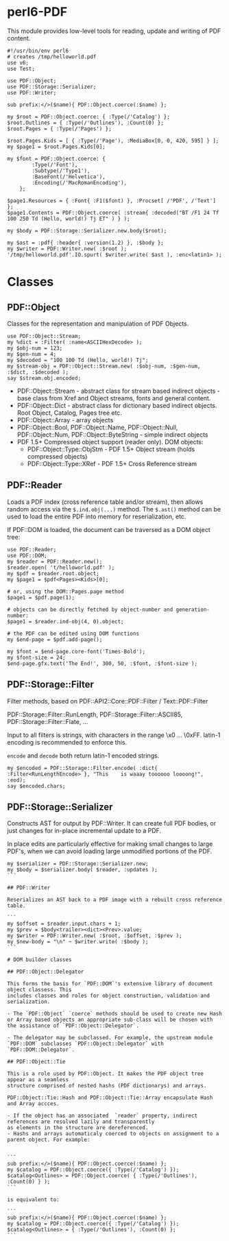 perl6-PDF
=========
This module provides low-level tools for reading, update and writing of PDF content.

```
#!/usr/bin/env perl6
# creates /tmp/helloworld.pdf
use v6;
use Test;

use PDF::Object;
use PDF::Storage::Serializer;
use PDF::Writer;

sub prefix:</>($name){ PDF::Object.coerce(:$name) };

my $root = PDF::Object.coerce: { :Type(/'Catalog') };
$root.Outlines = { :Type(/'Outlines'), :Count(0) };
$root.Pages = { :Type(/'Pages') };

$root.Pages.Kids = [ { :Type(/'Page'), :MediaBox[0, 0, 420, 595] } ];
my $page1 = $root.Pages.Kids[0];

my $font = PDF::Object.coerce: {
        :Type(/'Font'),
        :Subtype(/'Type1'),
        :BaseFont(/'Helvetica'),
        :Encoding(/'MacRomanEncoding'),
    };

$page1.Resources = { :Font{ :F1($font) }, :Procset[ /'PDF', /'Text'] };
$page1.Contents = PDF::Object.coerce( :stream{ :decoded("BT /F1 24 Tf  100 250 Td (Hello, world!) Tj ET" ) } );

my $body = PDF::Storage::Serializer.new.body($root);

my $ast = :pdf{ :header{ :version(1.2) }, :$body };
my $writer = PDF::Writer.new( :$root );
'/tmp/helloworld.pdf'.IO.spurt( $writer.write( $ast ), :enc<latin1> );

```

# Classes

## PDF::Object

Classes for the representation and manipulation of PDF Objects.

```
use PDF::Object::Stream;
my %dict = :Filter( :name<ASCIIHexDecode> );
my $obj-num = 123;
my $gen-num = 4;
my $decoded = "100 100 Td (Hello, world!) Tj";
my $stream-obj = PDF::Object::Stream.new( :$obj-num, :$gen-num, :$dict, :$decoded );
say $stream.obj.encoded;
```

- PDF::Object::Stream - abstract class for stream based indirect objects - base class from Xref and Object streams, fonts and general content.
- PDF::Object::Dict - abstract class for dictionary based indirect objects. Root Object, Catalog, Pages tree etc.
- PDF::Object::Array - array objects
- PDF::Object::Bool, PDF::Object::Name, PDF::Object::Null, PDF::Object::Num, PDF::Object::ByteString - simple indirect objects
- PDF 1.5+ Compressed object support (reader only). DOM objects:
  - PDF::Object::Type::ObjStm - PDF 1.5+ Object stream (holds compressed objects)
  - PDF::Object::Type::XRef - PDF 1.5+ Cross Reference stream

## PDF::Reader

Loads a PDF index (cross reference table and/or stream), then allows random access via the `$.ind.obj(...)` method. The `$.ast()`
method can be used to load the entire PDF into memory for reserialization, etc.

If PDF::DOM is loaded, the document can be traversed as a DOM object tree:

```
use PDF::Reader;
use PDF::DOM;
my $reader = PDF::Reader.new();
$reader.open( 't/helloworld.pdf' );
my $pdf = $reader.root.object;
my $page1 = $pdf<Pages><Kids>[0];

# or, using the DOM::Pages.page method
$page1 = $pdf.page(1);

# objects can be directly fetched by object-number and generation-number:
$page1 = $reader.ind-obj(4, 0).object;

# the PDF can be edited using DOM functions
my $end-page = $pdf.add-page();

my $font = $end-page.core-font('Times-Bold');
my $font-size = 24;
$end-page.gfx.text('The End!', 300, 50, :$font, :$font-size );

```

## PDF::Storage::Filter

Filter methods, based on PDF::API2::Core::PDF::Filter / Text::PDF::Filter

PDF::Storage::Filter::RunLength, PDF::Storage::Filter::ASCII85, PDF::Storage::Filter::Flate, ...

Input to all filters is strings, with characters in the range \x0 ... \0xFF. latin-1 encoding
is recommended to enforce this.

`encode` and `decode` both return latin-1 encoded strings.

 ```
 my $encoded = PDF::Storage::Filter.encode( :dict{ :Filter<RunLengthEncode> }, "This    is waaay toooooo loooong!", :eod);
 say $encoded.chars;
 ```

## PDF::Storage::Serializer

Constructs AST for output by PDF::Writer. It can create full PDF bodies, or just changes
for in-place incremental update to a PDF.

In place edits are particularly effective for making small changes to large PDF's, when we can avoid
loading large unmodified portions of the PDF.

````
my $serializer = PDF::Storage::Serializer.new;
my $body = $serializer.body( $reader, :updates );
```

## PDF::Writer

Reserializes an AST back to a PDF image with a rebuilt cross reference table.

```
my $offset = $reader.input.chars + 1;
my $prev = $body<trailer><dict><Prev>.value;
my $writer = PDF::Writer.new( :$root, :$offset, :$prev );
my $new-body = "\n" ~ $writer.write( :$body );
```

# DOM builder classes

## PDF::Object::Delegator

This forms the basis for `PDF::DOM`'s extensive library of document object classess. This
includes classes and roles for object construction, validation and serialization.

- The `PDF::Object` `coerce` methods should be used to create new Hash or Array based objects an appropriate sub-class will be chosen with the assistance of `PDF::Object::Delegator`.

- The delegator may be subclassed. For example, the upstream module `PDF::DOM` subclasses `PDF::Object::Delegator` with
`PDF::DOM::Delegator`.

## PDF::Object::Tie

This is a role used by PDF::Object. It makes the PDF object tree appear as a seamless
structure comprised of nested hashs (PDF dictionarys) and arrays.

PDF::Object::Tie::Hash and PDF::Object::Tie::Array encapsulate Hash and Array accces.

- If the object has an associated  `reader` property, indirect references are resolved lazily and transparently
as elements in the structure are dereferenced.
- Hashs and arrays automaticaly coerced to objects on assignment to a parent object. For example:


```
sub prefix:</>($name){ PDF::Object.coerce(:$name) };
my $catalog = PDF::Object.coerce({ :Type(/'Catalog') });
$catalog<Outlines> = PDF::Object.coerce( { :Type(/'Outlines'), :Count(0) } );
```

is equivalent to:

```
sub prefix:</>($name){ PDF::Object.coerce(:$name) };
my $catalog = PDF::Object.coerce({ :Type(/'Catalog') });
$catalog<Outlines> = { :Type(/'Outlines'), :Count(0) };
```

